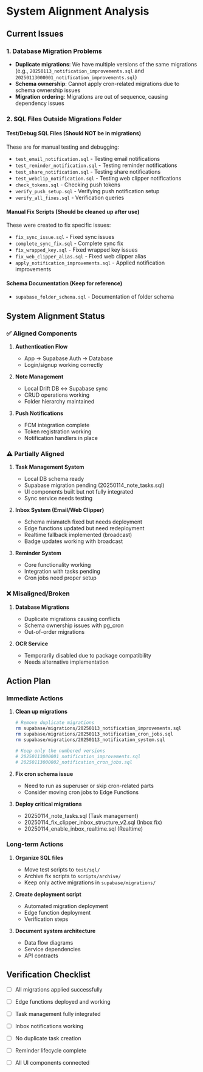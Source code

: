 # System Alignment Analysis

## Current Issues

### 1. Database Migration Problems
- **Duplicate migrations**: We have multiple versions of the same migrations (e.g., `20250113_notification_improvements.sql` and `20250113000001_notification_improvements.sql`)
- **Schema ownership**: Cannot apply cron-related migrations due to schema ownership issues
- **Migration ordering**: Migrations are out of sequence, causing dependency issues

### 2. SQL Files Outside Migrations Folder

#### Test/Debug SQL Files (Should NOT be in migrations)
These are for manual testing and debugging:
- `test_email_notification.sql` - Testing email notifications
- `test_reminder_notification.sql` - Testing reminder notifications  
- `test_share_notification.sql` - Testing share notifications
- `test_webclip_notification.sql` - Testing web clipper notifications
- `check_tokens.sql` - Checking push tokens
- `verify_push_setup.sql` - Verifying push notification setup
- `verify_all_fixes.sql` - Verification queries

#### Manual Fix Scripts (Should be cleaned up after use)
These were created to fix specific issues:
- `fix_sync_issue.sql` - Fixed sync issues
- `complete_sync_fix.sql` - Complete sync fix
- `fix_wrapped_key.sql` - Fixed wrapped key issues
- `fix_web_clipper_alias.sql` - Fixed web clipper alias
- `apply_notification_improvements.sql` - Applied notification improvements

#### Schema Documentation (Keep for reference)
- `supabase_folder_schema.sql` - Documentation of folder schema

## System Alignment Status

### ✅ Aligned Components

1. **Authentication Flow**
   - App → Supabase Auth → Database
   - Login/signup working correctly

2. **Note Management**
   - Local Drift DB ↔ Supabase sync
   - CRUD operations working
   - Folder hierarchy maintained

3. **Push Notifications**
   - FCM integration complete
   - Token registration working
   - Notification handlers in place

### ⚠️ Partially Aligned

1. **Task Management System**
   - Local DB schema ready
   - Supabase migration pending (20250114_note_tasks.sql)
   - UI components built but not fully integrated
   - Sync service needs testing

2. **Inbox System (Email/Web Clipper)**
   - Schema mismatch fixed but needs deployment
   - Edge functions updated but need redeployment
   - Realtime fallback implemented (broadcast)
   - Badge updates working with broadcast

3. **Reminder System**
   - Core functionality working
   - Integration with tasks pending
   - Cron jobs need proper setup

### ❌ Misaligned/Broken

1. **Database Migrations**
   - Duplicate migrations causing conflicts
   - Schema ownership issues with pg_cron
   - Out-of-order migrations

2. **OCR Service**
   - Temporarily disabled due to package compatibility
   - Needs alternative implementation

## Action Plan

### Immediate Actions

1. **Clean up migrations**
   ```bash
   # Remove duplicate migrations
   rm supabase/migrations/20250113_notification_improvements.sql
   rm supabase/migrations/20250113_notification_cron_jobs.sql
   rm supabase/migrations/20250113_notification_system.sql
   
   # Keep only the numbered versions
   # 20250113000001_notification_improvements.sql
   # 20250113000002_notification_cron_jobs.sql
   ```

2. **Fix cron schema issue**
   - Need to run as superuser or skip cron-related parts
   - Consider moving cron jobs to Edge Functions

3. **Deploy critical migrations**
   - 20250114_note_tasks.sql (Task management)
   - 20250114_fix_clipper_inbox_structure_v2.sql (Inbox fix)
   - 20250114_enable_inbox_realtime.sql (Realtime)

### Long-term Actions

1. **Organize SQL files**
   - Move test scripts to `test/sql/`
   - Archive fix scripts to `scripts/archive/`
   - Keep only active migrations in `supabase/migrations/`

2. **Create deployment script**
   - Automated migration deployment
   - Edge function deployment
   - Verification steps

3. **Document system architecture**
   - Data flow diagrams
   - Service dependencies
   - API contracts

## Verification Checklist

- [ ] All migrations applied successfully
- [ ] Edge functions deployed and working
- [ ] Task management fully integrated
- [ ] Inbox notifications working
- [ ] No duplicate task creation
- [ ] Reminder lifecycle complete
- [ ] All UI components connected

